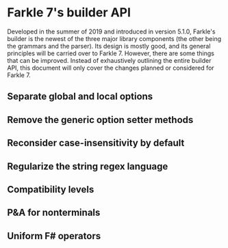 # Farkle 7's builder API

Developed in the summer of 2019 and introduced in version 5.1.0, Farkle's builder is the newest of the three major library components (the other being the grammars and the parser). Its design is mostly good, and its general principles will be carried over to Farkle 7. However, there are some things that can be improved. Instead of exhaustively outlining the entire builder API, this document will only cover the changes planned or considered for Farkle 7.

## Separate global and local options

## Remove the generic option setter methods

## Reconsider case-insensitivity by default

## Regularize the string regex language

## Compatibility levels

## P&A for nonterminals

## Uniform F# operators

